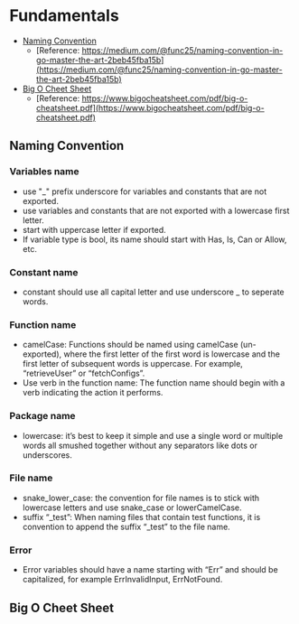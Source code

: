 # Fundamentals

- [Naming Convention](#naming-convention)
    - [Reference: https://medium.com/@func25/naming-convention-in-go-master-the-art-2beb45fba15b](https://medium.com/@func25/naming-convention-in-go-master-the-art-2beb45fba15b)
- [Big O Cheet Sheet](#big-o-cheet-sheet)
    - [Reference: https://www.bigocheatsheet.com/pdf/big-o-cheatsheet.pdf](https://www.bigocheatsheet.com/pdf/big-o-cheatsheet.pdf)


## Naming Convention
### Variables name
- use "_" prefix underscore for variables and constants that are not exported.
- use variables and constants that are not exported with a lowercase first letter.
- start with uppercase letter if exported.
- If variable type is bool, its name should start with Has, Is, Can or Allow, etc.


### Constant name
- constant should use all capital letter and use underscore _ to seperate words.

### Function name
- camelCase: Functions should be named using camelCase (un-exported), where the first letter of the first word is lowercase and the first letter of subsequent words is uppercase. For example, “retrieveUser” or “fetchConfigs”.
- Use verb in the function name: The function name should begin with a verb indicating the action it performs.

### Package name
- lowercase: it’s best to keep it simple and use a single word or multiple words all smushed together without any separators like dots or underscores. 

### File name
- snake_lower_case: the convention for file names is to stick with lowercase letters and use snake_case or lowerCamelCase. 
- suffix “_test”: When naming files that contain test functions, it is convention to append the suffix “_test” to the file name.

### Error 
- Error variables should have a name starting with “Err” and should be capitalized, for example ErrInvalidInput, ErrNotFound.

## Big O Cheet Sheet